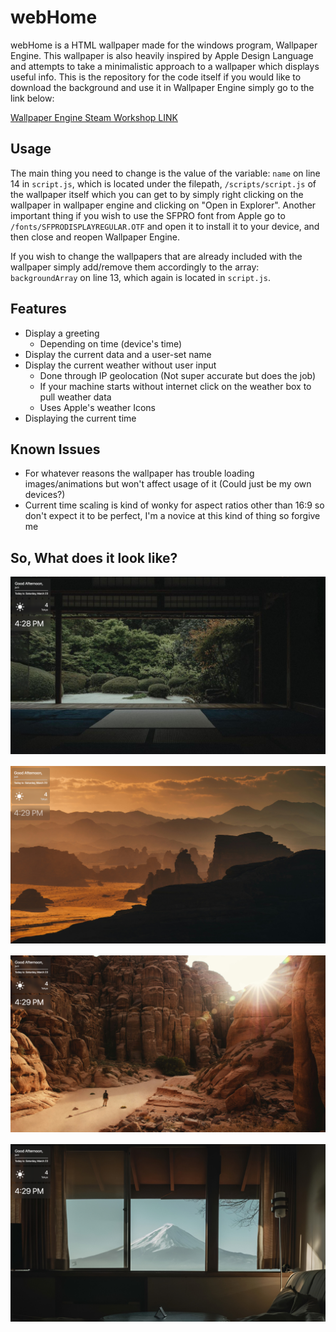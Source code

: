 # webHome

webHome is a HTML wallpaper made for the windows program, Wallpaper Engine. This wallpaper is also heavily inspired by Apple Design Language and attempts to take a minimalistic approach to a wallpaper which displays useful info. This is the repository for the code itself if you would like to download the background and use it in Wallpaper Engine simply go to the link below:

[Wallpaper Engine Steam Workshop LINK](https://steamcommunity.com/sharedfiles/filedetails/?id=3199746913)


## Usage

The main thing you need to change is the value of the variable: ```name``` on line 14 in ```script.js```, which is located under the filepath, ```/scripts/script.js``` of the wallpaper itself which you can get to by simply right clicking on the wallpaper in wallpaper engine and clicking on "Open in Explorer". Another important thing if you wish to use the SFPRO font from Apple go to ```/fonts/SFPRODISPLAYREGULAR.OTF``` and open it to install it to your device, and then close and reopen Wallpaper Engine.

If you wish to change the wallpapers that are already included with the wallpaper simply add/remove them accordingly to the array: ```backgroundArray``` on line 13, which again is located in ```script.js```.

## Features

 - Display a greeting
    - Depending on time (device's time)
 - Display the current data and a user-set name  
 - Display the current weather without user input
    - Done through IP geolocation (Not super accurate but does the job)
    - If your machine starts without internet click on the weather box to pull weather data
    - Uses Apple's weather Icons
 - Displaying the current time


 ## Known Issues
 - For whatever reasons the wallpaper has trouble loading images/animations but won't affect usage of it (Could just be my own devices?)
 - Current time scaling is kind of wonky for aspect ratios other than 16:9 so don't expect it to be perfect, I'm a novice at this kind of thing so forgive me

## So, What does it look like?

<img src="prev1.png" alt="Preview 1" style="margin-bottom:1rem"/>
<img src="prev2.png" alt="Preview 1" style="margin-bottom:1rem"/>
<img src="prev3.png" alt="Preview 1" style="margin-bottom:1rem"/>
<img src="prev4.png" alt="Preview 1" style="margin-bottom:1rem"/>


